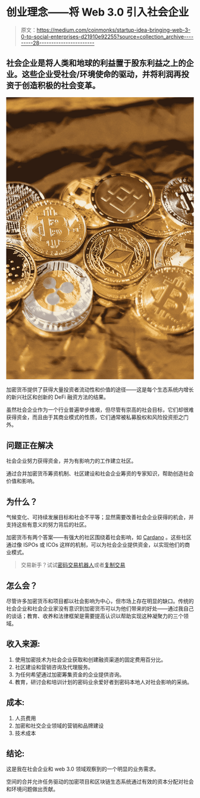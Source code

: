 # 创业理念——将 Web 3.0 引入社会企业

> 原文：<https://medium.com/coinmonks/startup-idea-bringing-web-3-0-to-social-enterprises-d21910e92255?source=collection_archive---------28----------------------->

## 社会企业是将人类和地球的利益置于股东利益之上的企业。这些企业受社会/环境使命的驱动，并将利润再投资于创造积极的社会变革。

![](img/d7e84121cf71ace6f3f5dd041ed9c084.png)

加密货币提供了获得大量投资者流动性和价值的途径——这是每个生态系统内增长的新兴社区和创新的 DeFi 融资方法的结果。

虽然社会企业作为一个行业普遍举步维艰，但尽管有崇高的社会目标，它们却很难获得资金，而且由于其商业模式的性质，它们通常被私募股权和风险投资拒之门外。

## 问题正在解决

社会企业努力获得资金，并为有影响力的工作建立社区。

通过合并加密货币筹资机制、社区建设和社会企业筹资的专家知识，帮助创造社会价值和影响。

## 为什么？

气候变化、可持续发展目标和社会不平等；显然需要改善社会企业获得的机会，并支持这些有意义的努力背后的社区。

加密货币有两个答案——有强大的社区围绕着社会影响，如 [Cardano](https://cardano.org/) 。这些社区通过像 ISPOs 或 ICOs 这样的机制，可以为社会企业提供资金，以实现他们的商业模式。

> 交易新手？试试[密码交易机器人](/coinmonks/crypto-trading-bot-c2ffce8acb2a)或者[复制交易](/coinmonks/top-10-crypto-copy-trading-platforms-for-beginners-d0c37c7d698c)

## 怎么会？

尽管许多加密货币和项目都以社会影响为中心，但市场上存在明显的缺口。传统的社会企业和社会企业家没有意识到加密货币可以为他们带来的好处——通过我自己的谈话；教育、收养和法律框架是需要提高认识以帮助实现这种凝聚力的三个领域。

## 收入来源:

1.  使用加密技术为社会企业获取和创建融资渠道的固定费用百分比。
2.  社区建设和营销咨询及代理服务。
3.  为任何希望通过加密筹集资金的企业提供咨询。
4.  教育，研讨会和培训计划的密码业余爱好者到密码本地人对社会影响的采纳。

## 成本:

1.  人员费用
2.  加密和社交企业领域的营销和品牌建设
3.  技术成本

## 结论:

这是我在社会企业和 web 3.0 领域观察到的一个明显的业务需求。

空间的合并允许任务驱动的加密项目和区块链生态系统通过有效的资本分配对社会和环境问题做出贡献。
